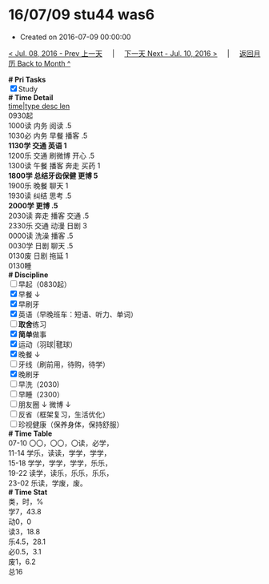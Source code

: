 # 16/07/09 stu44 was6

- Created on 2016-07-09 00:00:00

[< Jul. 08, 2016 - Prev 上一天](/_archived/lifelogs/2016/07/d08.md) &nbsp; &nbsp; | &nbsp; &nbsp; [下一天 Next - Jul. 10, 2016 >](/_archived/lifelogs/2016/07/d10.md) &nbsp; &nbsp; |  &nbsp; &nbsp; [返回月历 Back to Month ^](/_archived/lifelogs/2016/07/index.md)
<br/><div><b># Pri Tasks</b></div><div><input checked="true" type="checkbox"/>Study</div><div><b># Time Detail</b></div><div><u>time|type desc len</u></div><div>0930起</div><div>1000读 内务 阅读 .5</div><div>1030必 内务 早餐 播客 .5</div><div><b>1130学 交通 英语 1</b></div><div>1200乐 交通 刷微博 开心 .5</div><div>1300读 午餐 播客 奔走 买药 1</div><div><b>1800学 总结牙齿保健 更博 5</b></div><div>1900乐 晚餐 聊天 1</div><div>1930读 纠结 思考 .5</div><div><b>2000学 更博 .5</b></div><div>2030读 奔走 播客 交通 .5</div><div>2330乐 交通 动漫 日剧 3</div><div>0000读 洗澡 播客 .5</div><div>0030学 日剧 聊天 .5</div><div>0130废 日剧 拖延 1</div><div>0130睡</div><div><b># Discipline</b></div><div><input type="checkbox"/>早起（0830起）</div><div><input checked="true" type="checkbox"/>早餐 ↓</div><div><input checked="true" type="checkbox"/>早刷牙</div><div><input checked="true" type="checkbox"/>英语（早晚班车：短语、听力、单词）</div><div><input type="checkbox"/><b>取舍</b>练习</div><div><input checked="true" type="checkbox"/><b>简单</b>做事</div><div><input checked="true" type="checkbox"/>运动（羽球|毽球）</div><div><input checked="true" type="checkbox"/>晚餐 ↓</div><div><input type="checkbox"/>牙线（刷前用，待购，待学）</div><div><input checked="true" type="checkbox"/>晚刷牙</div><div><input type="checkbox"/>早洗（2030)</div><div><input type="checkbox"/>早睡（2300）</div><div><input type="checkbox"/>朋友圈 ↓ 微博 ↓</div><div><input type="checkbox"/>反省（框架复习，生活优化）</div><div><input type="checkbox"/>珍视健康（保养身体，保持舒服）</div><div><b># Time Table</b></div><div>07-10 〇〇，〇〇，〇读，必学，</div><div>11-14 学乐，读读，学学，学学，</div><div>15-18 学学，学学，学学，乐乐，</div><div>19-22 读学，读乐，乐乐，乐乐，</div><div>23-02 乐读，学废，废。</div><div><b># Time Stat</b></div><div>类，时，%</div><div>学7，43.8</div><div>动0，0</div><div>读3，18.8</div><div>乐4.5，28.1</div><div>必0.5，3.1</div><div>废1，6.2</div><div>总16</div>
